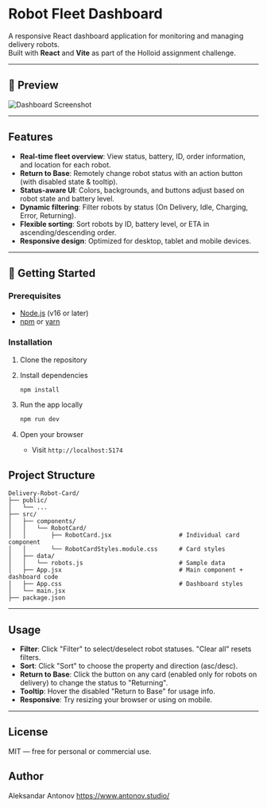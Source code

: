 # Robot Fleet Dashboard

A responsive React dashboard application for monitoring and managing delivery robots.  
Built with **React** and **Vite** as part of the Holloid assignment challenge.

---

## 📸 Preview

![Dashboard Screenshot](./screenshot.png)

---

## Features

- **Real-time fleet overview**: View status, battery, ID, order information, and location for each robot.
- **Return to Base**: Remotely change robot status with an action button (with disabled state & tooltip).
- **Status-aware UI**: Colors, backgrounds, and buttons adjust based on robot state and battery level.
- **Dynamic filtering**: Filter robots by status (On Delivery, Idle, Charging, Error, Returning).
- **Flexible sorting**: Sort robots by ID, battery level, or ETA in ascending/descending order.
- **Responsive design**: Optimized for desktop, tablet and mobile devices.

---

## 🚀 Getting Started

### Prerequisites

- [Node.js](https://nodejs.org/) (v16 or later)
- [npm](https://www.npmjs.com/) or [yarn](https://yarnpkg.com/)

### Installation

1. Clone the repository

2. Install dependencies

   ```bash
   npm install
   ```

3. Run the app locally

   ```bash
   npm run dev
   ```

4. Open your browser
   - Visit `http://localhost:5174`

## Project Structure

```text
Delivery-Robot-Card/
├── public/
│   └── ...
├── src/
│   ├── components/
│   │   └── RobotCard/
│   │       ├── RobotCard.jsx                   # Individual card component
│   │       └── RobotCardStyles.module.css      # Card styles
│   ├── data/
│   │   └── robots.js                           # Sample data
│   ├── App.jsx                                 # Main component + dashboard code
│   ├── App.css                                 # Dashboard styles
│   └── main.jsx
├── package.json
```

---

## Usage

- **Filter**: Click "Filter" to select/deselect robot statuses. "Clear all" resets filters.
- **Sort**: Click "Sort" to choose the property and direction (asc/desc).
- **Return to Base**: Click the button on any card (enabled only for robots on delivery) to change the status to "Returning".
- **Tooltip**: Hover the disabled "Return to Base" for usage info.
- **Responsive**: Try resizing your browser or using on mobile.

---

## License

MIT — free for personal or commercial use.

## Author

Aleksandar Antonov
https://www.antonov.studio/
